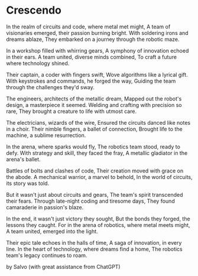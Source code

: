 # Crescendo

In the realm of circuits and code, where metal met might, A team of visionaries emerged, their passion burning bright. With soldering irons and dreams ablaze, They embarked on a journey through the robotic maze.

In a workshop filled with whirring gears, A symphony of innovation echoed in their ears. A team united, diverse minds combined, To craft a future where technology shined.

Their captain, a coder with fingers swift, Wove algorithms like a lyrical gift. With keystrokes and commands, he forged the way, Guiding the team through the challenges they'd sway.

The engineers, architects of the metallic dream, Mapped out the robot's design, a masterpiece it seemed. Welding and crafting with precision so rare, They brought a creature to life with utmost care.

The electricians, wizards of the wire, Ensured the circuits danced like notes in a choir. Their nimble fingers, a ballet of connection, Brought life to the machine, a sublime resurrection.

In the arena, where sparks would fly, The robotics team stood, ready to defy. With strategy and skill, they faced the fray, A metallic gladiator in the arena's ballet.

Battles of bolts and clashes of code, Their creation moved with grace on the abode. A mechanical warrior, a marvel to behold, In the world of circuits, its story was told.

But it wasn't just about circuits and gears, The team's spirit transcended their fears. Through late-night coding and tiresome days, They found camaraderie in passion's blaze.

In the end, it wasn't just victory they sought, But the bonds they forged, the lessons they caught. For in the arena of robotics, where metal meets might, A team united, emerged into the light.

Their epic tale echoes in the halls of time, A saga of innovation, in every line. In the heart of technology, where dreams find a home, The robotics team's legacy continues to roam.

by Salvo (with great assistance from ChatGPT)
